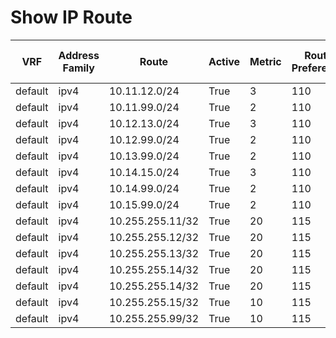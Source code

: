 
# Show IP Route
| VRF | Address Family | Route | Active | Metric | Route Preference | Source Protocol | Source Protocol Code | Next Hop Number | Next Hop | Outgoing Interface | Updated |
| --- | -------------- | ----- | ------ | ------ | ---------------- | --------------- | -------------------- | --------------- | -------- | ------------------ | ------- |
| default | ipv4 | 10.11.12.0/24 | True | 3 | 110 | ospf | O | 1 | 10.16.99.99 | GigabitEthernet6 | 04:01:29 |
| default | ipv4 | 10.11.99.0/24 | True | 2 | 110 | ospf | O | 1 | 10.16.99.99 | GigabitEthernet6 | 04:01:29 |
| default | ipv4 | 10.12.13.0/24 | True | 3 | 110 | ospf | O | 1 | 10.16.99.99 | GigabitEthernet6 | 04:01:29 |
| default | ipv4 | 10.12.99.0/24 | True | 2 | 110 | ospf | O | 1 | 10.16.99.99 | GigabitEthernet6 | 04:01:29 |
| default | ipv4 | 10.13.99.0/24 | True | 2 | 110 | ospf | O | 1 | 10.16.99.99 | GigabitEthernet6 | 04:01:29 |
| default | ipv4 | 10.14.15.0/24 | True | 3 | 110 | ospf | O | 1 | 10.16.99.99 | GigabitEthernet6 | 03:59:00 |
| default | ipv4 | 10.14.99.0/24 | True | 2 | 110 | ospf | O | 1 | 10.16.99.99 | GigabitEthernet6 | 04:01:29 |
| default | ipv4 | 10.15.99.0/24 | True | 2 | 110 | ospf | O | 1 | 10.16.99.99 | GigabitEthernet6 | 04:01:29 |
| default | ipv4 | 10.255.255.11/32 | True | 20 | 115 | isis | i L2 | 1 | 10.16.99.99 | GigabitEthernet6 | 1d00h |
| default | ipv4 | 10.255.255.12/32 | True | 20 | 115 | isis | i L2 | 1 | 10.16.99.99 | GigabitEthernet6 | 1d00h |
| default | ipv4 | 10.255.255.13/32 | True | 20 | 115 | isis | i L2 | 1 | 10.16.99.99 | GigabitEthernet6 | 1d00h |
| default | ipv4 | 10.255.255.14/32 | True | 20 | 115 | isis | i L2 | 1 | 10.16.99.99 | GigabitEthernet6 | 1d00h |
| default | ipv4 | 10.255.255.14/32 | True | 20 | 115 | isis | i L2 | 2 | 10.15.16.15 | GigabitEthernet14 | 1d00h |
| default | ipv4 | 10.255.255.15/32 | True | 10 | 115 | isis | i L2 | 1 | 10.15.16.15 | GigabitEthernet14 | 1d00h |
| default | ipv4 | 10.255.255.99/32 | True | 10 | 115 | isis | i L2 | 1 | 10.16.99.99 | GigabitEthernet6 | 1d00h |